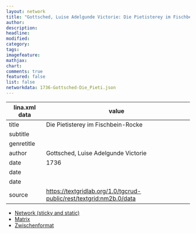 ```yaml
---
layout: network
title: "Gottsched, Luise Adelgunde Victorie: Die Pietisterey im Fischbein-Rocke (1736)"
author:
description:
headline:
modified:
category:
tags:
imagefeature: 
mathjax: 
chart: 
comments: true
featured: false
list: false
networkdata: 1736-Gottsched-Die_Pieti.json
---
```

lina.xml data  | value
------------- | -------------
title|Die Pietisterey im Fischbein-Rocke
subtitle|
genretitle|
author|Gottsched, Luise Adelgunde Victorie
date|1736
date|
date|
source|https://textgridlab.org/1.0/tgcrud-public/rest/textgrid:nm2b.0/data


* [Network (sticky and static)](/network462)
* [Matrix](/matrix462)
* [Zwischenformat](/lina462 )
